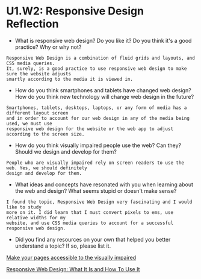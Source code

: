 # U1.W2: Responsive Design Reflection

* What is responsive web design? Do you like it?  Do you think it's a good practice? Why or why not?
```
Responsive Web Design is a combination of fluid grids and layouts, and CSS media queries.
It, surely, is a good practice to use responsive web design to make sure the website adjusts
smartly according to the media it is viewed in.  
```
* How do you think smartphones and tablets have changed web design? How do you think new technology will change web design in the future?
```
Smartphones, tablets, desktops, laptops, or any form of media has a different layout screen
and in order to account for our web design in any of the media being used, we must use
responsive web design for the website or the web app to adjust according to the screen size.  
```
* How do you think visually impaired people use the web? Can they? Should we design and develop for them?
```
People who are visually impaired rely on screen readers to use the web. Yes, we should definitely
design and develop for them.  
```
* What ideas and concepts have resonated with you when learning about the web and design? What seems stupid or doesn't make sense?
```
I found the topic, Responsive Web Design very fascinating and I would like to study
more on it. I did learn that I must convert pixels to ems, use relative widths for my
website, and use CSS media queries to account for a successful responsive web design.  
```
* Did you find any resources on your own that helped you better understand a topic? If so, please list it.

[Make your pages accessible to the visually impaired](https://www.amherst.edu/help/make_accessible)

[Responsive Web Design: What It Is and How To Use It](http://coding.smashingmagazine.com/2011/01/12/guidelines-for-responsive-web-design/)
